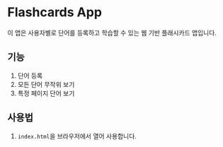 # Flashcards App

이 앱은 사용자별로 단어를 등록하고 학습할 수 있는 웹 기반 플래시카드 앱입니다.

## 기능
1. 단어 등록
2. 모든 단어 무작위 보기
3. 특정 페이지 단어 보기

## 사용법
1. `index.html`을 브라우저에서 열어 사용합니다.
